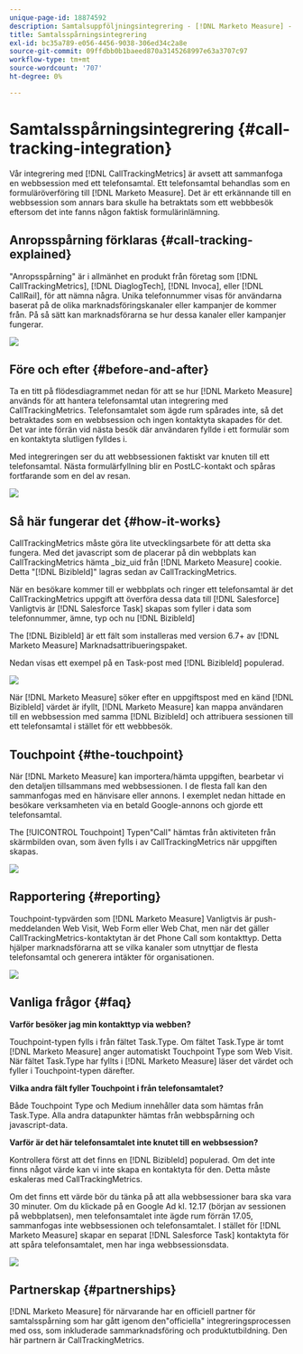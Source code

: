 ```yaml
---
unique-page-id: 18874592
description: Samtalsuppföljningsintegrering - [!DNL Marketo Measure] - Produktdokumentation
title: Samtalsspårningsintegrering
exl-id: bc35a789-e056-4456-9038-306ed34c2a8e
source-git-commit: 09ffdbb0b1baeed870a3145268997e63a3707c97
workflow-type: tm+mt
source-wordcount: '707'
ht-degree: 0%

---
```


# Samtalsspårningsintegrering {#call-tracking-integration}

Vår integrering med [!DNL CallTrackingMetrics] är avsett att sammanfoga en webbsession med ett telefonsamtal. Ett telefonsamtal behandlas som en formuläröverföring till [!DNL Marketo Measure]. Det är ett erkännande till en webbsession som annars bara skulle ha betraktats som ett webbbesök eftersom det inte fanns någon faktisk formulärinlämning.

## Anropsspårning förklaras {#call-tracking-explained}

&quot;Anropsspårning&quot; är i allmänhet en produkt från företag som [!DNL CallTrackingMetrics], [!DNL DiaglogTech], [!DNL Invoca], eller [!DNL CallRail], för att nämna några. Unika telefonnummer visas för användarna baserat på de olika marknadsföringskanaler eller kampanjer de kommer från. På så sätt kan marknadsförarna se hur dessa kanaler eller kampanjer fungerar.

![](assets/1.png)

## Före och efter {#before-and-after}

Ta en titt på flödesdiagrammet nedan för att se hur [!DNL Marketo Measure] används för att hantera telefonsamtal utan integrering med CallTrackingMetrics. Telefonsamtalet som ägde rum spårades inte, så det betraktades som en webbsession och ingen kontaktyta skapades för det. Det var inte förrän vid nästa besök där användaren fyllde i ett formulär som en kontaktyta slutligen fylldes i.

Med integreringen ser du att webbsessionen faktiskt var knuten till ett telefonsamtal. Nästa formulärfyllning blir en PostLC-kontakt och spåras fortfarande som en del av resan.

![](assets/2.png)

## Så här fungerar det {#how-it-works}

CallTrackingMetrics måste göra lite utvecklingsarbete för att detta ska fungera. Med det javascript som de placerar på din webbplats kan CallTrackingMetrics hämta _biz_uid från [!DNL Marketo Measure] cookie. Detta &quot;[!DNL BizibleId]&quot; lagras sedan av CallTrackingMetrics.

När en besökare kommer till er webbplats och ringer ett telefonsamtal är det CallTrackingMetrics uppgift att överföra dessa data till [!DNL Salesforce]  Vanligtvis är [!DNL Salesforce Task] skapas som fyller i data som telefonnummer, ämne, typ och nu [!DNL BizibleId]

The [!DNL BizibleId] är ett fält som installeras med version 6.7+ av [!DNL Marketo Measure] Marknadsattribueringspaket.

Nedan visas ett exempel på en Task-post med [!DNL BizibleId] populerad.

![](assets/3.png)

När [!DNL Marketo Measure] söker efter en uppgiftspost med en känd [!DNL BizibleId] värdet är ifyllt, [!DNL Marketo Measure] kan mappa användaren till en webbsession med samma [!DNL BizibleId] och attribuera sessionen till ett telefonsamtal i stället för ett webbbesök.

## Touchpoint {#the-touchpoint}

När [!DNL Marketo Measure] kan importera/hämta uppgiften, bearbetar vi den detaljen tillsammans med webbsessionen. I de flesta fall kan den sammanfogas med en hänvisare eller annons. I exemplet nedan hittade en besökare verksamheten via en betald Google-annons och gjorde ett telefonsamtal.

The [!UICONTROL Touchpoint] Typen&quot;Call&quot; hämtas från aktiviteten från skärmbilden ovan, som även fylls i av CallTrackingMetrics när uppgiften skapas.

![](assets/4.png)

## Rapportering {#reporting}

Touchpoint-typvärden som [!DNL Marketo Measure] Vanligtvis är push-meddelanden Web Visit, Web Form eller Web Chat, men när det gäller CallTrackingMetrics-kontaktytan är det Phone Call som kontakttyp. Detta hjälper marknadsförarna att se vilka kanaler som utnyttjar de flesta telefonsamtal och generera intäkter för organisationen.

![](assets/5.png)

## Vanliga frågor {#faq}

**Varför besöker jag min kontakttyp via webben?**

Touchpoint-typen fylls i från fältet Task.Type. Om fältet Task.Type är tomt [!DNL Marketo Measure] anger automatiskt Touchpoint Type som Web Visit. När fältet Task.Type har fyllts i [!DNL Marketo Measure] läser det värdet och fyller i Touchpoint-typen därefter.

**Vilka andra fält fyller Touchpoint i från telefonsamtalet?**

Både Touchpoint Type och Medium innehåller data som hämtas från Task.Type. Alla andra datapunkter hämtas från webbspårning och javascript-data.

**Varför är det här telefonsamtalet inte knutet till en webbsession?**

Kontrollera först att det finns en [!DNL BizibleId] populerad. Om det inte finns något värde kan vi inte skapa en kontaktyta för den. Detta måste eskaleras med CallTrackingMetrics.

Om det finns ett värde bör du tänka på att alla webbsessioner bara ska vara 30 minuter. Om du klickade på en Google Ad kl. 12.17 (början av sessionen på webbplatsen), men telefonsamtalet inte ägde rum förrän 17.05, sammanfogas inte webbsessionen och telefonsamtalet. I stället för [!DNL Marketo Measure] skapar en separat [!DNL Salesforce Task] kontaktyta för att spåra telefonsamtalet, men har inga webbsessionsdata.

![](assets/6.png)

## Partnerskap {#partnerships}

[!DNL Marketo Measure] för närvarande har en officiell partner för samtalsspårning som har gått igenom den&quot;officiella&quot; integreringsprocessen med oss, som inkluderade sammarknadsföring och produktutbildning. Den här partnern är CallTrackingMetrics.
